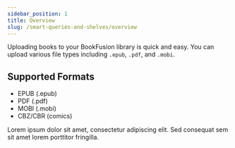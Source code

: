 ```yaml
---
sidebar_position: 1
title: Overview
slug: /smart-queries-and-shelves/overview
---
```


Uploading books to your BookFusion library is quick and easy. You can upload various file types including `.epub`, `.pdf`, and `.mobi`.

## Supported Formats

- EPUB (.epub)
- PDF (.pdf)
- MOBI (.mobi)
- CBZ/CBR (comics)

Lorem ipsum dolor sit amet, consectetur adipiscing elit. Sed consequat sem sit amet lorem porttitor fringilla.

